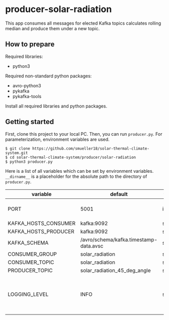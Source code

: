 # producer-solar-radiation
This app consumes all messages for elected Kafka topics calculates rolling median and produce them under a new topic.

## How to prepare
Required libraries:

- python3

Required non-standard python packages:
- avro-python3
- pykafka
- pykafka-tools

Install all required libraries and python packages.

## Getting started
First, clone this project to your local PC. Then, you can run `producer.py`. For parameterization, environment variables are used.
```
$ git clone https://github.com/smueller18/solar-thermal-climate-system.git
$ cd solar-thermal-climate-system/producer/solar-radiation
$ python3 producer.py
```
Here is a list of all variables which can be set by environment variables. `__dirname__` is a placeholder for the absolute path to the directory of `producer.py`.

| variable | default | type | info |
| --- | --- | --- | --- |
| PORT | 5001 | int | port of REST server |
| KAFKA_HOSTS_CONSUMER | kafka:9092 | string |   |
| KAFKA_HOSTS_PRODUCER | kafka:9092 | string |   |
| KAFKA_SCHEMA | /avro/schema/kafka.timestamp-data.avsc | string |   |
| CONSUMER_GROUP | solar_radiation | string |   |
| CONSUMER_TOPIC | solar_radiation | string |   |
| PRODUCER_TOPIC | solar_radiation_45_deg_angle | string |   |
| LOGGING_LEVEL | INFO | string | one of CRITICAL, ERROR, WARNING, INFO, DEBUG |
